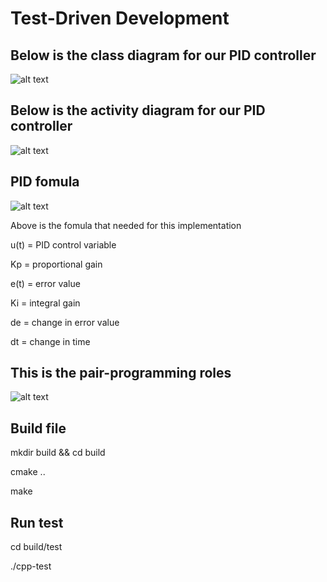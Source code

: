 # Test-Driven Development



## Below is the class diagram for our PID controller

![alt text](https://github.com/danielforever/Test-Driven_Development_Pair2/blob/master/images/class_diagram.jpg?raw=true)

## Below is the activity diagram for our PID controller

![alt text](https://github.com/danielforever/Test-Driven_Development_Pair2/blob/master/images/Activity_diagram.jpg?raw=true)

## PID fomula

![alt text](https://github.com/danielforever/Test-Driven_Development_Pair2/blob/master/images/PID_fomula.jpg?raw=true)

Above is the fomula that needed for this implementation

u(t)	=	PID control variable

Kp	=	proportional gain

e(t)	=	error value

Ki	=	integral gain

de	=	change in error value

dt	=	change in time

## This is the pair-programming roles

![alt text](https://github.com/danielforever/Test-Driven_Development_Pair2/blob/master/images/pair_role.jpg?raw=true)

## Build file

mkdir build && cd build

cmake ..

make


## Run test

cd build/test

./cpp-test

